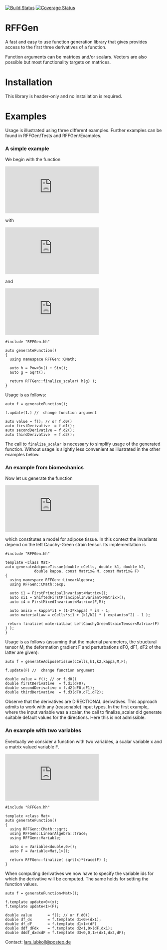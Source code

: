 [![Build Status](https://travis-ci.org/lubkoll/RFFGen.svg?branch=master)](https://travis-ci.org/lubkoll/RFFGen/builds) [![Coverage Status](https://coveralls.io/repos/lubkoll/RFFGen/badge.svg)](https://coveralls.io/r/lubkoll/RFFGen)

# RFFGen
A fast and easy to use function generation library that gives provides access to the first three derivatives of a function.

Function arguments can be matrices and/or scalars. Vectors are also possible but most functionality targets on matrices.

# Installation
This library is header-only and no installation is required.

# Examples

Usage is illustrated using three different examples. Further examples can be found in RFFGen/Tests and RFFGen/Examples.

### A simple example
We begin with the function

![equation](http://latex.codecogs.com/gif.latex?f%28x%29%3D%5Csqrt%7Bx%5E3%7D+%5Csin%28%5Csqrt%7Bx%7D%29%3D%28h%5Ccirc%20g%29%28x%29)

with

![equation](http://latex.codecogs.com/gif.latex?h%28x%29%3Dx%5E3+%5Csin%28x%29)

and

![equation](http://latex.codecogs.com/gif.latex?g%28x%29%3D%5Csqrt%7Bx%7D)
```
#include "RFFGen.hh"

auto generateFunction()
{
  using namespace RFFGen::CMath;
  
  auto h = Pow<3>() + Sin();
  auto g = Sqrt();
  
  return RFFGen::finalize_scalar( h(g) );
}
```
Usage is as follows:
```
auto f = generateFunction();

f.update(1.) //  change function argument

auto value = f(); // or f.d0()
auto firstDerivative  = f.d1();
auto secondDerivative = f.d2();
auto thirdDerivative  = f.d3();
```
The call to `finalize_scalar` is necessary to simplify usage of the generated function. Without usage is slightly less convenient as illustrated in the other examples below. 

### An example from biomechanics
Now let us generate the function

![equation](http://latex.codecogs.com/gif.latex?W%28F%29%3D%20c_%7BCells%7D%28%5Ciota_1-3%29+%20%5Cfrac%7Bk_1%7D%7Bk_2%7D%5Cexp%28k_2%5B%5Ckappa%5Ciota_1+%281-3%5Ckappa%29%5Ciota_4-1%5D%5E2-1%29)

which constitutes a model for adipose tissue. In this context the invariants depend on the left Cauchy-Green strain tensor. Its implementation is
```
#include "RFFGen.hh"

template <class Mat>
auto generateAdiposeTissue(double cCells, double k1, double k2,
             double kappa, const Matrix& M, const Matrix& F)
{
  using namespace RFFGen::LinearAlgebra;
  using RFFGen::CMath::exp;

  auto i1 = FirstPrincipalInvariant<Matrix>();
  auto si1 = ShiftedFirstPrincipalInvariant<Matrix>();
  auto i4 = FirstMixedInvariant<Matrix>(F,M);
 	
  auto aniso = kappa*i1 + (1-3*kappa) * i4 - 1;
  auto materialLaw = cCells*si1 + (k1/k2) * ( exp(aniso^2) - 1 );

 return finalize( materialLaw( LeftCauchyGreenStrainTensor<Matrix>(F) ) );
}
```

Usage is as follows (assuming that the material parameters, the structural tensor M, the deformation gradient F and perturbations dF0, dF1, dF2 of the latter are given):
```
auto f = generateAdiposeTissue(cCells,k1,k2,kappa,M,F);

f.update(F) //  change function argument

double value = f(); // or f.d0()
double firstDerivative  = f.d1(dF0);
double secondDerivative = f.d2(dF0,dF1);
double thirdDerivative  = f.d3(dF0,dF1,dF2);
```

Observe that the derivatives are DIRECTIONAL derivatives. This approach admits to work with any (reasonable) input types. In the first example, where the input variable was a scalar, the call to finalize_scalar did generate 
suitable default values for the directions. Here this is not admissible. 

### An example with two variables
Eventually we consider a function with two variables, a scalar variable x and a matrix valued variable F.

![equation](http://latex.codecogs.com/gif.latex?f%28x%2CF%29%3D%5Csqrt%7Bx%7D%5Cmathrm%7Btr%7D%28F%29)

```
#include "RFFGen.hh"

template <class Mat>
auto generateFunction()
{
  using RFFGen::CMath::sqrt;
  using RFFGen::LinearAlgebra::trace;
  using RFFGen::Variable;
  
  auto x = Variable<double,0>();
  auto F = Variable<Mat,1>();
  
  return RFFGen::finalize( sqrt(x)*trace(F) );
}
```

When computing derivatives we now have to specify the variable ids for which the derivative will be computed. The same holds for setting the function values.

```
auto f = generateFunction<Mat>();

f.template update<0>(x);
f.template update<1>(F);

double value       = f(); // or f.d0()
double df_dx       = f.template d1<0>(dx1);
double df_dF       = f.template d1<1>(dF)
double ddf_dFdx    = f.template d2<1,0>(dF,dx1);
double dddf_dxdxdF = f.template d3<0,0,1>(dx1,dx2,dF);
```


Contact: lars.lubkoll@posteo.de
